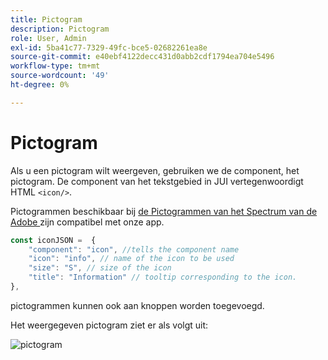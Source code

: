```yaml
---
title: Pictogram
description: Pictogram
role: User, Admin
exl-id: 5ba41c77-7329-49fc-bce5-02682261ea8e
source-git-commit: e40ebf4122decc431d0abb2cdf1794ea704e5496
workflow-type: tm+mt
source-wordcount: '49'
ht-degree: 0%

---
```


# Pictogram

Als u een pictogram wilt weergeven, gebruiken we de component, het pictogram.
De component van het tekstgebied in JUI vertegenwoordigt HTML `<icon/>`.

Pictogrammen beschikbaar bij [ de Pictogrammen van het Spectrum van de Adobe ](https://spectrum.adobe.com/page/icons/) zijn compatibel met onze app.

```js title="icon.js"
const iconJSON =  {
    "component": "icon", //tells the component name
    "icon": "info", // name of the icon to be used
    "size": "S", // size of the icon
    "title": "Information" // tooltip corresponding to the icon.
},
```

pictogrammen kunnen ook aan knoppen worden toegevoegd.

Het weergegeven pictogram ziet er als volgt uit:

![ pictogram ](./imgs/info_icon.png " Pictogram ")
